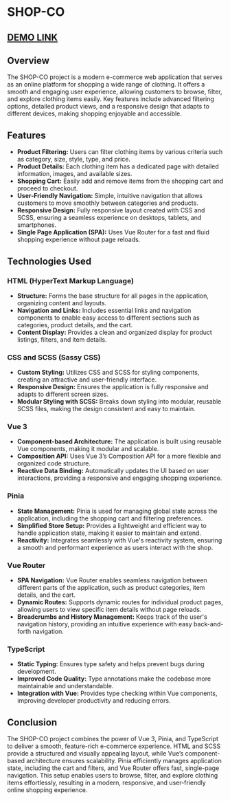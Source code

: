 # SHOP-CO

## [DEMO LINK](https://ihor-prodan.github.io/Clothes-shop-vue/)

## Overview
The SHOP-CO project is a modern e-commerce web application that serves as an online platform for shopping a wide range of clothing. It offers a smooth and engaging user experience, allowing customers to browse, filter, and explore clothing items easily. Key features include advanced filtering options, detailed product views, and a responsive design that adapts to different devices, making shopping enjoyable and accessible.

## Features
- **Product Filtering:** Users can filter clothing items by various criteria such as category, size, style, type, and price.
- **Product Details:** Each clothing item has a dedicated page with detailed information, images, and available sizes.
- **Shopping Cart:** Easily add and remove items from the shopping cart and proceed to checkout.
- **User-Friendly Navigation:** Simple, intuitive navigation that allows customers to move smoothly between categories and products.
- **Responsive Design:** Fully responsive layout created with CSS and SCSS, ensuring a seamless experience on desktops, tablets, and smartphones.
- **Single Page Application (SPA):** Uses Vue Router for a fast and fluid shopping experience without page reloads.

## Technologies Used

### HTML (HyperText Markup Language)
- **Structure:** Forms the base structure for all pages in the application, organizing content and layouts.
- **Navigation and Links:** Includes essential links and navigation components to enable easy access to different sections such as categories, product details, and the cart.
- **Content Display:** Provides a clean and organized display for product listings, filters, and item details.

### CSS and SCSS (Sassy CSS)
- **Custom Styling:** Utilizes CSS and SCSS for styling components, creating an attractive and user-friendly interface.
- **Responsive Design:** Ensures the application is fully responsive and adapts to different screen sizes.
- **Modular Styling with SCSS:** Breaks down styling into modular, reusable SCSS files, making the design consistent and easy to maintain.

### Vue 3
- **Component-based Architecture:** The application is built using reusable Vue components, making it modular and scalable.
- **Composition API:** Uses Vue 3’s Composition API for a more flexible and organized code structure.
- **Reactive Data Binding:** Automatically updates the UI based on user interactions, providing a responsive and engaging shopping experience.

### Pinia
- **State Management:** Pinia is used for managing global state across the application, including the shopping cart and filtering preferences.
- **Simplified Store Setup:** Provides a lightweight and efficient way to handle application state, making it easier to maintain and extend.
- **Reactivity:** Integrates seamlessly with Vue's reactivity system, ensuring a smooth and performant experience as users interact with the shop.

### Vue Router
- **SPA Navigation:** Vue Router enables seamless navigation between different parts of the application, such as product categories, item details, and the cart.
- **Dynamic Routes:** Supports dynamic routes for individual product pages, allowing users to view specific item details without page reloads.
- **Breadcrumbs and History Management:** Keeps track of the user's navigation history, providing an intuitive experience with easy back-and-forth navigation.

### TypeScript
- **Static Typing:** Ensures type safety and helps prevent bugs during development.
- **Improved Code Quality:** Type annotations make the codebase more maintainable and understandable.
- **Integration with Vue:** Provides type checking within Vue components, improving developer productivity and reducing errors.

## Conclusion
The SHOP-CO project combines the power of Vue 3, Pinia, and TypeScript to deliver a smooth, feature-rich e-commerce experience. HTML and SCSS provide a structured and visually appealing layout, while Vue’s component-based architecture ensures scalability. Pinia efficiently manages application state, including the cart and filters, and Vue Router offers fast, single-page navigation. This setup enables users to browse, filter, and explore clothing items effortlessly, resulting in a modern, responsive, and user-friendly online shopping experience.
